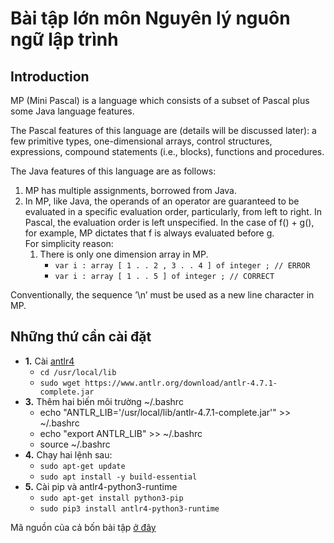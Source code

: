 # Bài tập lớn môn Nguyên lý nguôn ngữ lập trình
## Introduction
MP (Mini Pascal) is a language which consists of a subset of Pascal plus some Java language features.

The Pascal features of this language are (details will be discussed later): a few primitive types, one-dimensional arrays, control structures, expressions, compound statements (i.e., blocks), functions and procedures.

The Java features of this language are as follows:
1. MP has multiple assignments, borrowed from Java.
2. In MP, like Java, the operands of an operator are guaranteed to be evaluated in a specific evaluation order, particularly, from left to right. In Pascal, the evaluation order is left unspecified. In the case of f() + g(), for example, MP dictates that f is always evaluated before g.<br/>
For simplicity reason:
    1. There is only one dimension array in MP.
        - ```var i : array [ 1 . . 2 , 3 . . 4 ] of integer ; // ERROR```
        - ```var i : array [ 1 . . 5 ] of integer ; // CORRECT```

Conventionally, the sequence ’\n’ must be used as a new line character in MP.
## Những thứ cần cài đặt
* **1.** Cài [antlr4](https://www.antlr.org/)
    + ```cd /usr/local/lib```
    + ```sudo wget https://www.antlr.org/download/antlr-4.7.1-complete.jar```
* **3.** Thêm hai biến môi trường ~/.bashrc
    + echo "ANTLR_LIB='/usr/local/lib/antlr-4.7.1-complete.jar'" >> ~/.bashrc
    + echo "export ANTLR_LIB" >> ~/.bashrc
    + source ~/.bashrc
* **4.** Chạy hai lệnh sau:
    + ```sudo apt-get update```
    + ```sudo apt install -y build-essential```
* **5.** Cài pip và antlr4-python3-runtime
    + ```sudo apt-get install python3-pip```
    + ```sudo pip3 install antlr4-python3-runtime```

Mã nguồn của cả bốn bài tập [ở đây](https://github.com/hiennguyen9874/ass_ppl/tree/master/assignment4/src)